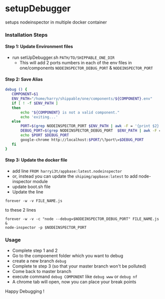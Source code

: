 # setupDebugger
setups nodeinspector in multiple docker container

### Installation Steps

#### Step 1: Update Environment files
 - run setUpDebugger.sh `PATH/TO/SHIPPABLE_ONE_DIR`
   - This will add 2 ports numbers in each of the env files in one/components `NODEINSPECTOR_DEBUG_PORT` & `NODEINSPECTOR_PORT`

#### Step 2: Save Alias
 ```bash
 debug () {
	COMPONENT=$1 
	ENV_PATH="/home/harry/shippable/one/components/${COMPONENT}.env" 
	if [ ! -f $ENV_PATH ]
	then
		echo "${COMPONENT} is not a valid component."
		echo 'exiting...'
	else
		PORT=$(grep NODEINSPECTOR_PORT $ENV_PATH | awk -F = '{print $2}') 
		DEBUG_PORT=$(grep NODEINSPECTOR_DEBUG_PORT  $ENV_PATH | awk -F = '{print $2}') 
		echo $PORT $DEBUG_PORT
		google-chrome http://localhost:$PORT/\?port\=$DEBUG_PORT
	fi
 }
```

#### Step 3: Update the docker file
  - add line `FROM harryi3t/appbase:latest.nodeinspector`
  - or, instead you can update the `shipimg/appbase:latest` to add node-inspector module
  - update boot.sh file
  - Update the line 
  ```
  forever -w -v FILE_NAME.js
  ```
  to these 2 lines
  ```
  forever -w -v -c "node --debug=$NODEINSPECTOR_DEBUG_PORT" FILE_NAME.js &
  node-inspector -p $NODEINSPECTOR_PORT
  ```

### Usage
 - Complete step 1 and 2
 - Go to the compoenent folder which you want to debug
 - create a new branch `debug`
 - Complete te step 3 (so that your master branch won't be polluted)
 - Come back to master branch
 - execute command `debug COMPONENT` like `debug www` or `debug nf`
 - A chrome tab will open, now you can place your break points

Happy Debugging !
  
  
